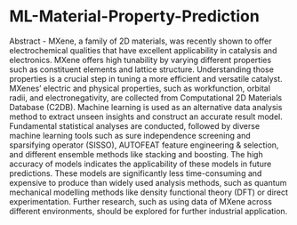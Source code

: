 # ML-Material-Property-Prediction
Abstract - MXene, a family of 2D materials, was recently shown to offer electrochemical qualities that have excellent applicability in catalysis and electronics. MXene offers high tunability by varying different properties such as constituent elements and lattice structure. Understanding those properties is a crucial step in tuning a more efficient and versatile catalyst. MXenes’ electric and physical properties, such as workfunction, orbital radii, and electronegativity, are collected from Computational 2D Materials Database (C2DB). Machine learning is used as an alternative data analysis method to extract unseen insights and construct an accurate result model. Fundamental statistical analyses are conducted, followed by diverse machine learning tools such as sure independence screening and sparsifying operator (SISSO), AUTOFEAT feature engineering & selection, and different ensemble methods like stacking and boosting. The high accuracy of models indicates the applicability of these models in future predictions. These models are significantly less time-consuming and expensive to produce than widely used analysis methods, such as quantum mechanical modelling methods like density functional theory (DFT) or direct experimentation. Further research, such as using data of MXene across different environments, should be explored for further industrial application.
